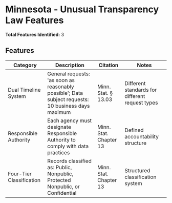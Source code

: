 # Minnesota - Unusual Transparency Law Features

**Total Features Identified:** 3

## Features

| Category | Description | Citation | Notes |
|----------|-------------|----------|-------|
| Dual Timeline System | General requests: 'as soon as reasonably possible'; Data subject requests: 10 business days maximum | Minn. Stat. § 13.03 | Different standards for different request types |
| Responsible Authority | Each agency must designate Responsible Authority to comply with data practices | Minn. Stat. Chapter 13 | Defined accountability structure |
| Four-Tier Classification | Records classified as: Public, Nonpublic, Protected Nonpublic, or Confidential | Minn. Stat. Chapter 13 | Structured classification system |
